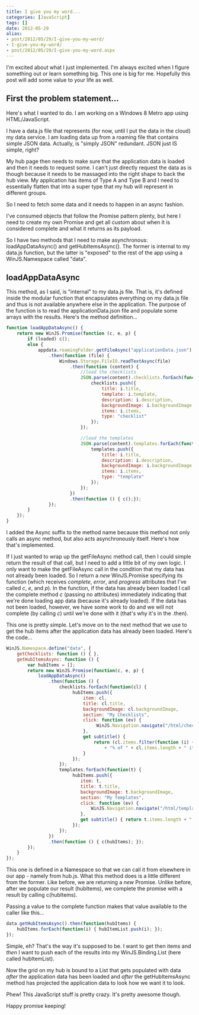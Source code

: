 ```yaml
---
title: I give you my word...
categories: [JavaScript]
tags: []
date: 2012-05-29
alias:
- post/2012/05/29/I-give-you-my-word/
- I-give-you-my-word/
- post/2012/05/29/I-give-you-my-word.aspx
---
```


I'm excited about what I just implemented. I'm always excited when I figure something out or learn something big. This one is big for me. Hopefully this post will add some value to your life as well.

## First the problem statement...

Here's what I wanted to do. I am working on a Windows 8 Metro app using HTML/JavaScript.

I have a data.js file that represents (for now, until I put the data in the cloud) my data service. I am loading data up from a roaming file that contains simple JSON data. Actually, is "simply JSON" redundant. JSON just IS simple, right?

My hub page then needs to make sure that the application data is loaded and then it needs to request some. I can't just directly request the data as is though because it needs to be massaged into the right shape to back the hub view. My application has items of Type A and Type B and I need to essentially flatten that into a super type that my hub will represent in different groups.

So I need to fetch some data and it needs to happen in an async fashion.

I've consumed objects that follow the Promise pattern plenty, but here I need to create my own Promise and get all custom about when it is considered complete and what it returns as its payload.

So I have two methods that I need to make asynchronous: loadAppDataAsync() and getHubItemsAsync(). The former is internal to my data.js function, but the latter is "exposed" to the rest of the app using a WinJS.Namespace called "data".

## loadAppDataAsync

This method, as I said, is "internal" to my data.js file. That is, it's defined inside the modular function that encapsulates everything on my data.js file and thus is not available anywhere else in the application. The purpose of the function is to read the applicationData.json file and populate some arrays with the results. Here's the method definition...

``` js
function loadAppDataAsync() {
    return new WinJS.Promise(function (c, e, p) {
        if (loaded) c();
        else {
            appdata.roamingFolder.getFileAsync("applicationData.json")
                .then(function (file) {
                    Windows.Storage.FileIO.readTextAsync(file)
                        .then(function (content) {
                            //load the checklists
                            JSON.parse(content).checklists.forEach(function (i) {
                                checklists.push({
                                    title: i.title,
                                    template: i.template,
                                    description: i.description,
                                    backgroundImage: i.backgroundImage,
                                    items: i.items,
                                    type: "checklist"
                                });
                            });

                            //load the templates
                            JSON.parse(content).templates.forEach(function (i) {
                                templates.push({
                                    title: i.title,
                                    description: i.description,
                                    backgroundImage: i.backgroundImage,
                                    items: i.items,
                                    type: "template"
                                });
                            });
                        })
                        .then(function () { c();});
                });
        }
    });
}
```

I added the Async suffix to the method name because this method not only calls an async method, but also acts asynchronously itself. Here's how that's implemented.

If I just wanted to wrap up the getFileAsync method call, then I could simple return the result of that call, but I need to add a little bit of my own logic. I only want to make the getFileAsync call in the condition that my data has not already been loaded. So I return a _new_ WinJS.Promise specifying its function (which receives _complete_, _error_, and _progress_ attributes that I've called _c_, _e_, and _p_). In the function, if the data has already been loaded I call the complete method _c_ (passing no attributes) immediately indicating that we're done loading app data (because it's already loaded). If the data has not been loaded, however, we have some work to do and we will not complete (by calling _c_) until we're done with it (that's why it's in the .then).

This one is pretty simple. Let's move on to the next method that we use to get the hub items after the application data has already been loaded. Here's the code...

``` js
WinJS.Namespace.define("data", {
    getChecklists: function () { },
    getHubItemsAsync: function () {
        var hubItems = [];
        return new WinJS.Promise(function(c, e, p) {
            loadAppDataAsync()
                .then(function () {
                    checklists.forEach(function(cl) {
                         hubItems.push({
                             item: cl,
                             title: cl.title,
                             backgroundImage: cl.backgroundImage,
                             section: "My Checklists",
                             click: function (ev) {
                                  WinJS.Navigation.navigate("/html/checklistPage.html", { item: cl });
                             },
                             get subtitle() {
                                 return (cl.items.filter(function (i) { return i.checked; }).length / cl.items.length)
                                     + "% of " + cl.items.length + " items";
                             }
                         });
                    });
                    templates.forEach(function(t) {
                         hubItems.push({
                            item: t,
                            title: t.title,
                            backgroundImage: t.backgroundImage,
                            section: "My Templates",
                            click: function (ev) {
                                WinJS.Navigation.navigate("/html/template.html", { item: t });
                            },
                            get subtitle() { return t.items.length + " items"; }
                         });
                    });
                })
                .then(function () { c(hubItems); });
        });
    }
});
```

This one is defined in a Namespace so that we can call it from elsewhere in our app - namely from hub.js. What this method does is a little different from the former. Like before, we are returning a _new_ Promise. Unlike before, after we populate our result (hubItems), we complete the promise with a result by calling c(hubItems).

Passing a value to the complete function makes that value available to the caller like this...

``` js
data.getHubItemsAsync().then(function(hubItems) {
    hubItems.forEach(function(i) { hubItemList.push(i); });
});
```

Simple, eh? That's the way it's supposed to be. I want to get then items and _then_ I want to push each of the results into my WinJS.Binding.List (here called hubItemList).

Now the grid on my hub is bound to a List that gets populated with data _after_ the application data has been loaded and _after_ the getHubItemsAsync method has projected the application data to look how we want it to look.

Phew! This JavaScript stuff is pretty crazy. It's pretty awesome though.

Happy promise keeping!